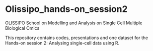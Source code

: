# Olissipo_hands-on_session2

OLISSIPO School on Modelling and Analysis on Single Cell Multiple Biological Omics

This repository contains codes, presentations and one dataset for the Hands-on session 2: Analysing single-cell data using R.
